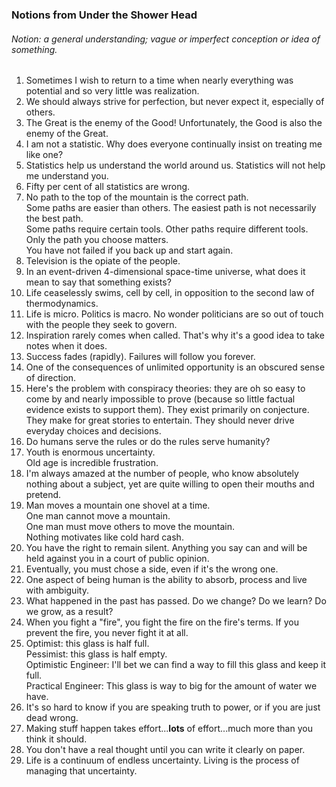 ### Notions from Under the Shower Head
###### Notion: a general understanding; vague or imperfect conception or idea of something.

1. Sometimes I wish to return to a time when nearly everything was potential and so very little was realization.
1. We should always strive for perfection, but never expect it, especially of others.   
1. The Great is the enemy of the Good! Unfortunately, the Good is also the enemy of the Great.
1. I am not a statistic. Why does everyone continually insist on treating me like one?
1. Statistics help us understand the world around us. Statistics will not help me understand you.
1. Fifty per cent of all statistics are wrong.
1. No path to the top of the mountain is the correct path.  
   Some paths are easier than others.  The easiest path is not necessarily the best path.  
   Some paths require certain tools.  Other paths require different tools.  
   Only the path you choose matters.  
   You have not failed if you back up and start again.  
1. Television is the opiate of the people.
1. In an event-driven 4-dimensional space-time universe, what does it mean to say that something exists?
1. Life ceaselessly swims, cell by cell, in opposition to the second law of thermodynamics.   
1. Life is micro. Politics is macro.  No wonder politicians are so out of touch with the people they seek to govern.
1. Inspiration rarely comes when called. That's why it's a good idea to take notes when it does.
1. Success fades (rapidly).  Failures will follow you forever.
1. One of the consequences of unlimited opportunity is an obscured sense of direction.
1. Here's the problem with conspiracy theories: they are oh so easy to come by and nearly impossible to prove (because so little factual evidence exists to support them). 
   They exist primarily on conjecture. They make for great stories to entertain.  They should never drive everyday choices and decisions.
1. Do humans serve the rules or do the rules serve humanity?
1. Youth is enormous uncertainty.  
   Old age is incredible frustration.
1. I'm always amazed at the number of people, who know absolutely nothing about a subject, yet are quite willing to open their mouths and pretend.
1. Man moves a mountain one shovel at a time.  
   One man cannot move a mountain.  
   One man must move others to move the mountain.  
   Nothing motivates like cold hard cash.
1. You have the right to remain silent. Anything you say can and will be held against you in a court of public opinion.
1. Eventually, you must chose a side, even if it's the wrong one.
1. One aspect of being human is the ability to absorb, process and live with ambiguity.
1. What happened in the past has passed.  Do we change? Do we learn? Do we grow, as a result?
1. When you fight a "fire", you fight the fire on the fire's terms. If you prevent the fire, you never fight it at all.
1. Optimist: this glass is half full.  
   Pessimist: this glass is half empty.  
   Optimistic Engineer: I'll bet we can find a way to fill this glass and keep it full.  
   Practical Engineer: This glass is way to big for the amount of water we have.
1. It's so hard to know if you are speaking truth to power, or if you are just dead wrong.
1. Making stuff happen takes effort...**lots** of effort...much more than you think it should.
1. You don't have a real thought until you can write it clearly on paper.
1. Life is a continuum of endless uncertainty.  Living is the process of managing that uncertainty.